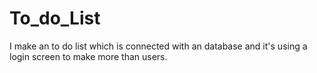 # To_do_List
I make an to do list which is connected with an database and it's using a login screen to make more than users.

